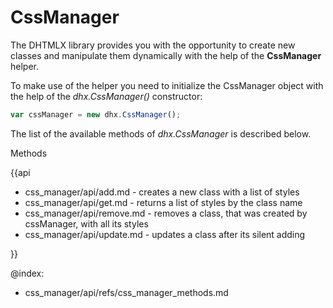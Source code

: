 CssManager
==============

The DHTMLX library provides you with the opportunity to create new classes and manipulate them dynamically with the help of the **CssManager** helper.

To make use of the helper you need to initialize the CssManager object with the help of the *dhx.CssManager()* constructor:

~~~js
var cssManager = new dhx.CssManager();
~~~

The list of the available methods of *dhx.CssManager* is described below.

<div class='h2'>Methods</div>

{{api

- css_manager/api/add.md - creates a new class with a list of styles
- css_manager/api/get.md - returns a list of styles by the class name
- css_manager/api/remove.md - removes a class, that was created by cssManager, with all its styles
- css_manager/api/update.md - updates a class after its silent adding 

}}


@index:
- css_manager/api/refs/css_manager_methods.md







 

 
